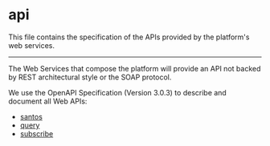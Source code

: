 # api

This file contains the specification of the APIs provided by the platform's web services.

---

The Web Services that compose the platform will provide an API not backed by REST architectural style or the SOAP protocol.

We use the OpenAPI Specification (Version 3.0.3) to describe and document all Web APIs:

- [santos](src/schemas/api/santos.yaml)
- [query](src/schemas/api/query.yaml)
- [subscribe](src/schemas/api/subscribe.yaml)
